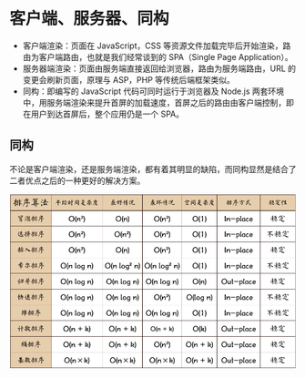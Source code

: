 # 客户端、服务器、同构
-   客户端渲染：页面在 JavaScript，CSS 等资源文件加载完毕后开始渲染，路由为客户端路由，也就是我们经常谈到的 SPA（Single Page Application）。  
-   服务器端渲染：页面由服务端直接返回给浏览器，路由为服务端路由，URL 的变更会刷新页面，原理与 ASP，PHP 等传统后端框架类似。  
-   同构：即编写的 JavaScript 代码可同时运行于浏览器及 Node.js 两套环境中，用服务端渲染来提升首屏的加载速度，首屏之后的路由由客户端控制，即在用户到达首屏后，整个应用仍是一个 SPA。  

## 同构
不论是客户端渲染，还是服务端渲染，都有着其明显的缺陷，而同构显然是结合了二者优点之后的一种更好的解决方案。  

![](https://github.com/lyyh/FELearningNotes/blob/master/public/images/part%202/%E6%8E%92%E5%BA%8F/sort-info.png) 